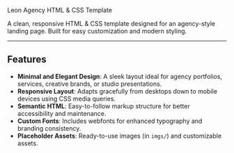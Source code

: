 Leon Agency HTML & CSS Template

A clean, responsive HTML & CSS template designed for an agency-style landing page. Built for easy customization and modern styling.

---

##  Features

- **Minimal and Elegant Design**: A sleek layout ideal for agency portfolios, services, creative brands, or studio presentations.
- **Responsive Layout**: Adapts gracefully from desktops down to mobile devices using CSS media queries.
- **Semantic HTML**: Easy-to-follow markup structure for better accessibility and maintenance.
- **Custom Fonts**: Includes webfonts for enhanced typography and branding consistency.
- **Placeholder Assets**: Ready-to-use images (in `imgs/`) and customizable assets.

